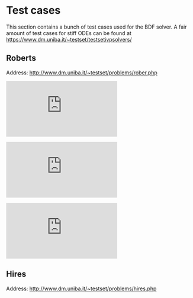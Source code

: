# Test cases
This section contains a bunch of test cases used for the BDF solver. 
A fair amount of test cases for stiff ODEs can be found at <https://www.dm.uniba.it/~testset/testsetivpsolvers/>

## Roberts
Address: http://www.dm.uniba.it/~testset/problems/rober.php

![roberts_system](http://www.sciweavers.org/tex2img.php?eq=%5Cdot%7BY%7D%20%3D%20%5Cleft%28%0A%5Cbegin%7Barray%7D%7Bc%7D%0A-0.04%20y_%7B1%7D%2B10%5E4y_%7B2%7Dy_%7B3%7D%20%5C%5C%0A0.04%20y_%7B1%7D-10%5E4y_%7B2%7Dy_%7B3%7D-3%5Ctimes%2010%5E7%20y_%7B2%7D%5E2%20%5C%5C%0A3%5Ctimes%2010%5E7%20y_%7B2%7D%5E2%20%5Cend%7Barray%7D%5Cright%29&bc=White&fc=Black&im=jpg&fs=12&ff=arev&edit=0)

![roberts_iv](http://www.sciweavers.org/tex2img.php?eq=Y_%7B0%7D%20%3D%20%5Cleft%28%20%5Cbegin%7Barray%7D%7Bc%7D%0A1%5C%5C%0A0%5C%5C%0A0%20%5Cend%7Barray%7D%20%5Cright%29&bc=White&fc=Black&im=jpg&fs=12&ff=arev&edit=0)

![roberts_time](http://www.sciweavers.org/tex2img.php?eq=t%20%20%5Cin%20%5Cleft%5B0%2C10%5E%7B11%7D%5Cright%5D&bc=White&fc=Black&im=png&fs=12&ff=arev&edit=0)

## Hires
Address: http://www.dm.uniba.it/~testset/problems/hires.php
